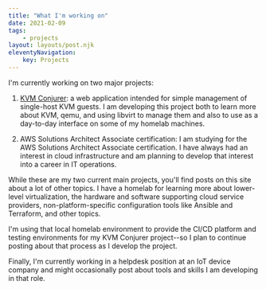 ```yaml
---
title: "What I'm working on"
date: 2021-02-09
tags:
    - projects
layout: layouts/post.njk
eleventyNavigation:
    key: Projects
---
```


I'm currently working on two major projects:

1. [KVM Conjurer](https://github.com/tydar/kvm-conjurer): a web application intended for simple management of single-host KVM guests. I am developing this project both to learn more about KVM, qemu, and using libvirt to manage them and also to use as a day-to-day interface on some of my homelab machines.

2. AWS Solutions Architect Associate certification: I am studying for the AWS Solutions Architect Associate certification. I have always had an interest in cloud infrastructure and am planning to develop that interest into a career in IT operations.

While these are my two current main projects, you'll find posts on this site about a lot of other topics. I have a homelab for learning more about lower-level virtualization, the hardware and software supporting cloud service providers, non-platform-specific configuration tools like Ansible and Terraform, and other topics.

I'm using that local homelab environment to provide the CI/CD platform and testing environments for my KVM Conjurer project--so I plan to continue posting about that process as I develop the project.

Finally, I'm currently working in a helpdesk position at an IoT device company and might occasionally post about tools and skills I am developing in that role.
